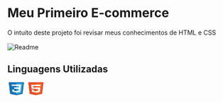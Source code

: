# Meu Primeiro E-commerce

<p>
O intuito deste projeto foi revisar meus conhecimentos de HTML e CSS
</p>

<div>
    <img alt="Readme" title="Readme" align="center" src="https://media.giphy.com/media/KaNwwC9kk5WlpqDO0w/giphy.gif" width="70%">  
</div>

## Linguagens Utilizadas
<div>
 <img align="center" alt="Amanda-CSS" height="30" width="40" src="https://raw.githubusercontent.com/devicons/devicon/master/icons/css3/css3-original.svg">
 <img align="center" alt="Amanda-HTML" height="30" width="40" src="https://raw.githubusercontent.com/devicons/devicon/master/icons/html5/html5-original.svg">
 </div>
 
 
